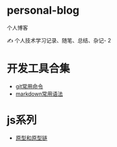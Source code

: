 # personal-blog
个人博客

✍️ 个人技术学习记录、随笔、总结、杂记- 2 

# 开发工具合集
- [git常用命令](./常用工具/git.md)
- [markdown常用语法](./常用工具/markdown.md)
# js系列
- [原型和原型链](./js/原型和原型链.md)
  
